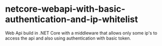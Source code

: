 # netcore-webapi-with-basic-authentication-and-ip-whitelist
Web Api build in .NET Core with a middleware that allows only some ip's to access the api and also using authentication with basic token.
